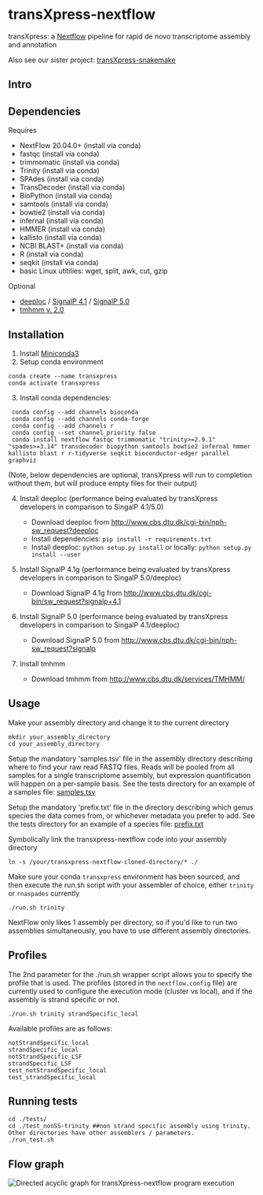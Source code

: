 # transXpress-nextflow
transXpress: a [Nextflow](https://www.nextflow.io) pipeline for rapid de novo transcriptome assembly and annotation

Also see our sister project: [transXpress-snakemake](https://github.com/transXpress/transXpress-snakemake)

## Intro

## Dependencies

Requires
* NextFlow 20.04.0+ (install via conda)
* fastqc (install via conda)
* trimmomatic (install via conda)
* Trinity (install via conda)
* SPAdes (install via conda)
* TransDecoder (install via conda)
* BioPython (install via conda)
* samtools (install via conda)
* bowtie2 (install via conda)
* infernal (install via conda)
* HMMER (install via conda)
* kallisto (install via conda)
* NCBI BLAST+ (install via conda)
* R (install via conda)
* seqkit (install via conda)
* basic Linux utitilies: wget, split, awk, cut, gzip

Optional
* [deeploc](http://www.cbs.dtu.dk/cgi-bin/nph-sw_request?deeploc) / [SignalP 4.1](http://www.cbs.dtu.dk/cgi-bin/sw_request?signalp+4.1) / [SignalP 5.0](http://www.cbs.dtu.dk/cgi-bin/nph-sw_request?signalp)
* [tmhmm v. 2.0](http://www.cbs.dtu.dk/services/TMHMM/)

## Installation

1. Install [Miniconda3](https://conda.io/en/latest/miniconda.html)
2. Setup conda environment 
~~~
conda create --name transxpress
conda activate transxpress
~~~
3. Install conda dependencies:  
~~~
 conda config --add channels bioconda
 conda config --add channels conda-forge
 conda config --add channels r
 conda config --set channel_priority false
 conda install nextflow fastqc trimmomatic "trinity>=2.9.1" "spades>=3.14" transdecoder biopython samtools bowtie2 infernal hmmer kallisto blast r r-tidyverse seqkit bioconductor-edger parallel graphviz
~~~
(Note, below dependencies are optional, transXpress will run to completion without them, but will produce empty files for their output)

4. Install deeploc (performance being evaluated by transXpress developers in comparison to SingalP 4.1/5.0)
      * Download deeploc from http://www.cbs.dtu.dk/cgi-bin/nph-sw_request?deeploc
      * Install dependencies: `pip install -r requirements.txt`
      * Install deeploc: `python setup.py install` or locally: `python setup.py install --user`
      
5. Install SignalP 4.1g (performance being evaluated by transXpress developers in comparison to SingalP 5.0/deeploc)
      * Download SignalP 4.1g from http://www.cbs.dtu.dk/cgi-bin/sw_request?signalp+4.1


6. Install SignalP 5.0 (performance being evaluated by transXpress developers in comparison to SingalP 4.1/deeploc)
      * Download SignalP 5.0 from http://www.cbs.dtu.dk/cgi-bin/nph-sw_request?signalp
      
7. Install tmhmm
      * Download tmhmm from http://www.cbs.dtu.dk/services/TMHMM/

## Usage
Make your assembly directory and change it to the current directory
```
mkdir your_assembly_directory
cd your_assembly_directory
```
Setup the mandatory 'samples.tsv' file in the assembly directory describing where to find your raw read FASTQ files. Reads will be pooled from all samples for a single transcriptome assembly, but expression quantification will happen on a per-sample basis. See the tests directory for an example of a samples file: [samples.tsv](./tests/test_nonSS-trinity/samples.tsv)

Setup the mandatory 'prefix.txt' file in the directory describing which genus species the data comes from, or whichever metadata you prefer to add. See the tests directory for an example of a species file: [prefix.txt](./tests/test_nonSS-trinity/prefix.txt)

Symbolically link the transxpress-nextflow code into your assembly directory
```
ln -s /your/transxpress-nextflow-cloned-directory/* ./
```
Make sure your conda `transxpress` environment has been sourced, and then execute the run.sh script with your assembler of choice, either `trinity` or `rnaspades` currently
```
./run.sh trinity
```
NextFlow only likes 1 assembly per directory, so if you'd like to run two assemblies simultaneously, you have to use different assembly directories.

## Profiles
The 2nd parameter for the ./run.sh wrapper script allows you to specify the profile that is used. The profiles (stored in the `nextflow.config` file) are currently used to configure the execution mode (cluster vs local), and if the assembly is strand specific or not.
```
./run.sh trinity strandSpecific_local
```
Available profiles are as follows:
```
notStrandSpecific_local
strandSpecific_local
notStrandSpecific_LSF
strandSpecific_LSF
test_notStrandSpecific_local
test_strandSpecific_local
```
## Running tests
```
cd ./tests/
cd ./test_nonSS-trinity ##non strand specific assembly using trinity. Other directories have other assemblers / parameters.
./run_test.sh
```

## Flow graph
![Directed acyclic graph for transXpress-nextflow program execution](./tests/test_nonSS-trinity/test_nonSS_dag.svg)

